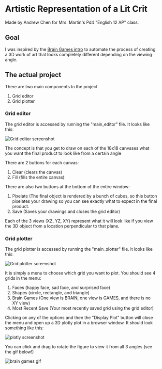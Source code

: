 # Artistic Representation of a Lit Crit
Made by Andrew Chen for Mrs. Martin's Pd4 "English 12 AP" class.

## Goal
I was inspired by the [Brain Games intro](https://www.youtube.com/watch?v=P7PCaoh_Ba0) to automate the process of creating a 3D work of art that looks completely different depending on the viewing angle.

## The actual project
There are two main components to the project
1. Grid editor
2. Grid plotter

### Grid editor
The grid editor is accessed by running the "main_editor" file. It looks like this:

![Grid editor screenshot](https://cdn.discordapp.com/attachments/734540453541838969/796514073122439238/Screen_Shot_2021-01-06_at_6.02.28_PM.png)

The concept is that you get to draw on each of the 18x18 canvases what you want the final product to look like from a certain angle

There are 2 buttons for each canvas: 
1. Clear (clears the canvas)
1. Fill (fills the entire canvas)

There are also two buttons at the bottom of the entire window:
1. Pixelate (The final object is rendered by a bunch of cubes, so this button pixelates your drawing so you can see exactly what to expect in the final product.
2. Save (Saves your drawings and closes the grid editor)

Each of the 3 views (XZ, YZ, XY) represent what it will look like if you view the 3D object from a location perpendicular to that plane.

### Grid plotter
The grid plotter is accessed by running the "main_plotter" file. It looks like this:

![Grid plotter screenshot](https://cdn.discordapp.com/attachments/734540453541838969/796516197692473414/Screen_Shot_2021-01-06_at_6.10.53_PM.png)

It is simply a menu to choose which grid you want to plot. You should see 4 grids in the menu:
1. Faces (happy face, sad face, and surprised face)
2. Shapes (circle, rectangle, and triangle)
3. Brain Games (One view is BRAIN, one view is GAMES, and there is no XY view)
4. Most Recent Save (Your most recently saved grid using the grid editor)

Clicking on any of the options and then the "Display Plot" button will close the menu and open up a 3D plotly plot in a browser window. It should look something like this:

![plotly screenshot](https://cdn.discordapp.com/attachments/734540453541838969/796517457946214470/Screen_Shot_2021-01-06_at_6.15.57_PM.png)

You can click and drag to rotate the figure to view it from all 3 angles (see the gif below!)

![brain games gif](https://cdn.discordapp.com/attachments/734540453541838969/796518520510480434/brain_games.gif)

